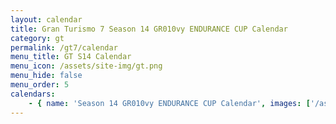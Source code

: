 ```yaml
---
layout: calendar
title: Gran Turismo 7 Season 14 GR010vy ENDURANCE CUP Calendar
category: gt
permalink: /gt7/calendar
menu_title: GT S14 Calendar
menu_icon: /assets/site-img/gt.png
menu_hide: false
menu_order: 5
calendars:
    - { name: 'Season 14 GR010vy ENDURANCE CUP Calendar', images: ['/assets/site-img/PSGL_GR010vy_Calendar.png'], width: 1466, height: 768 }
---
```

